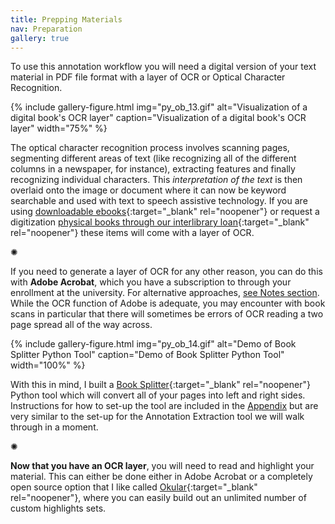 ```yaml
---
title: Prepping Materials
nav: Preparation
gallery: true
---
```



To use this annotation workflow you will need a digital version of your text material in PDF file format with a layer of OCR or Optical Character Recognition. 

{% include gallery-figure.html img="py_ob_13.gif" alt="Visualization of a digital book's OCR layer" caption="Visualization of a digital book's OCR layer" width="75%" %}

The optical character recognition process involves scanning pages, segmenting different areas of text (like recognizing all of the different columns in a newspaper, for instance), extracting features and finally recognizing individual characters. This _interpretation of the text_ is then overlaid onto the image or document where it can now be keyword searchable and used with text to speech assistive technology. If you are using [downloadable ebooks](https://www.lib.uidaho.edu/find/ebooks.html){:target="_blank" rel="noopener"} or request a digitization [physical books through our interlibrary loan](https://www.lib.uidaho.edu/services/ill/docdelivery.html){:target="_blank" rel="noopener"} these items will come with a layer of OCR. 

<div class="symbol-container">
    <p class="symbol">&#10042;</p>
</div>

If you need to generate a layer of OCR for any other reason, you can do this with **Adobe Acrobat**, which you have a subscription to through your enrollment at the university. For alternative approaches, [see Notes section](). While the OCR function of Adobe is adequate, you may encounter with book scans in particular that there will sometimes be errors of OCR reading a two page spread all of the way across. 

{% include gallery-figure.html img="py_ob_14.gif" alt="Demo of Book Splitter Python Tool" caption="Demo of Book Splitter Python Tool" width="100%" %}

With this in mind, I built a [Book Splitter](https://github.com/Scholarly-Projects/book_splitter){:target="_blank" rel="noopener"} Python tool which will convert all of your pages into left and right sides. Instructions for how to set-up the tool are included in the [Appendix]() but are very similar to the set-up for the Annotation Extraction tool we will walk through in a moment. 

<div class="symbol-container">
    <p class="symbol">&#10042;</p>
</div>

**Now that you have an OCR layer**, you will need to read and highlight your material. This can either be done either in Adobe Acrobat or a completely open source option that I like called [Okular](https://okular.kde.org/download/){:target="_blank" rel="noopener"}, where you can easily build out an unlimited number of custom highlights sets. 
